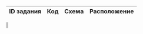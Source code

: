 
|  ID задания  | Код  | Схема   | Расположение  |
|--------------|------|---------|---------------|
|
